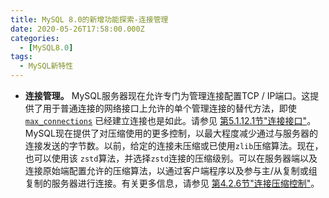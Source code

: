 ```yaml
---
title: MySQL 8.0的新增功能探索-连接管理
date: 2020-05-26T17:58:00.000Z
categories:
  - [MySQL8.0]
tags:
  - MySQL新特性
---
```


- **连接管理。** MySQL服务器现在允许专门为管理连接配置TCP / IP端口。这提供了用于普通连接的网络接口上允许的单个管理连接的替代方法，即使 [`max_connections`](https://dev.mysql.com/doc/refman/8.0/en/server-system-variables.html#sysvar_max_connections) 已经建立连接也是如此。请参见 [第5.1.12.1节"连接接口"](https://dev.mysql.com/doc/refman/8.0/en/connection-interfaces.html)。MySQL现在提供了对压缩使用的更多控制，以最大程度减少通过与服务器的连接发送的字节数。以前，给定的连接未压缩或已使用`zlib`压缩算法。现在，也可以使用该 `zstd`算法，并选择`zstd`连接的压缩级别。可以在服务器端以及连接原始端配置允许的压缩算法，以通过客户端程序以及参与主/从复制或组复制的服务器进行连接。有关更多信息，请参见 [第4.2.6节"连接压缩控制"](https://dev.mysql.com/doc/refman/8.0/en/connection-compression-control.html)。
